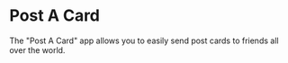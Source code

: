 Post A Card
===========

The "Post A Card" app allows you to easily send post cards to friends all over the world.
